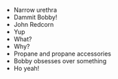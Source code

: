 - Narrow urethra
- Dammit Bobby!
- John Redcorn
- Yup
- What?
- Why?
- Propane and propane accessories
- Bobby obsesses over something
- Ho yeah!
